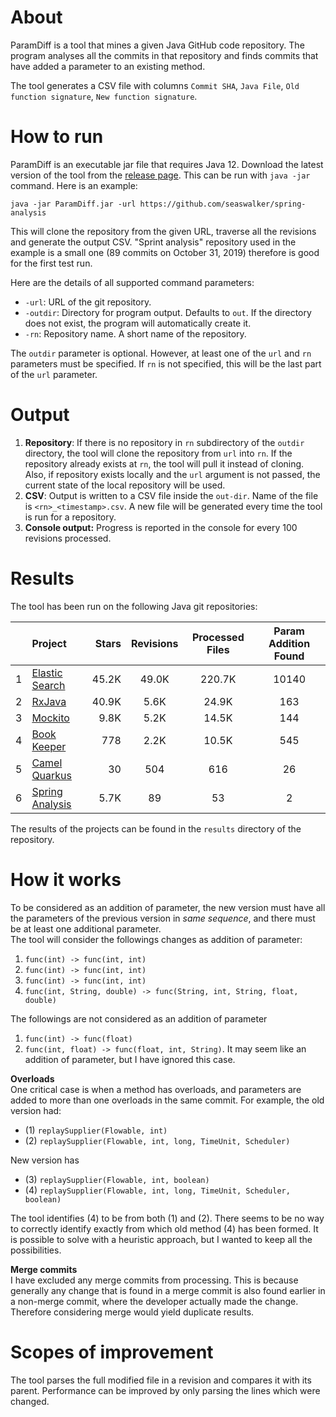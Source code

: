 # About
ParamDiff is a tool that mines a given Java GitHub code repository. The program analyses all the commits in that repository and finds commits that have added a parameter to an existing method.

The tool generates a CSV file with columns  `Commit SHA`, `Java File`, `Old function signature`, `New function signature`. 

# How to run
ParamDiff is an executable jar file that requires Java 12. Download the latest version of the tool from the [release page](https://github.com/Mohayemin/param-diff/releases). This can be run with `java -jar` command. Here is an example:  
```
java -jar ParamDiff.jar -url https://github.com/seaswalker/spring-analysis
```
This will clone the repository from the given URL, traverse all the revisions and generate the output CSV. "Sprint analysis" repository used in the example is a small one (89 commits on October 31, 2019) therefore is good for the first test run.

Here are the details of all supported command parameters:
- `-url`: URL of the git repository.
- `-outdir`: Directory for program output. Defaults to `out`. If the directory does not exist, the program will automatically create it.
- `-rn`: Repository name. A short name of the repository.

The `outdir` parameter is optional. However, at least one of the `url` and `rn` parameters must be specified. If `rn` is not specified, this will be the last part of the `url` parameter.


# Output

1. **Repository**: If there is no repository in `rn` subdirectory of the `outdir` directory, the tool will clone the repository from `url` into `rn`. If the repository already exists at `rn`, the tool will pull it instead of cloning. Also, if repository exists locally and the `url` argument is not passed, the current state of the local repository will be used.
2. **CSV**: Output is written to a CSV file inside the `out-dir`. Name of the file is `<rn>_<timestamp>.csv`. A new file will be generated every time the tool is run for a repository.
3. **Console output:** Progress is reported in the console for every 100 revisions processed. 


# Results
The tool has been run on the following Java git repositories:

|   | Project  | Stars | Revisions  | Processed Files | Param Addition Found |
| --:| :-------| --: |:------:| :-:| :-: |
| 1 | [Elastic Search](https://github.com/elastic/elasticsearch) | 45.2K | 49.0K | 220.7K |10140 |
| 2 | [RxJava](https://github.com/ReactiveX/RxJava)             | 40.9K |  5.6K | 24.9K | 163 |
| 3 | [Mockito](https://github.com/mockito/mockito)            | 9.8K |  5.2K | 14.5K | 144 |
| 4 | [Book Keeper](https://github.com/apache/bookkeeper)      | 778 |  2.2K | 10.5K | 545 |
| 5 | [Camel Quarkus](https://github.com/apache/camel-quarkus)  | 30 |  504 | 616 | 26 |
| 6 | [Spring Analysis](https://github.com/seaswalker/spring-analysis)  | 5.7K |  89 | 53 | 2 |

The results of the projects can be found in the `results` directory of the repository.

# How it works
To be considered as an addition of parameter, the new version must have all the parameters of the previous version in *same sequence*, and there must be at least one additional parameter.  
The tool will consider the followings changes as addition of parameter:  
1. `func(int) -> func(int, int)`  
2. `func(int) -> func(int, int)`
3. `func(int) -> func(int, int)`   
4. `func(int, String, double) -> func(String, int, String, float, double)`

The followings are not considered as an addition of parameter
1. `func(int) -> func(float)`
2. `func(int, float) -> func(float, int, String)`. It may seem like an addition of parameter, but I have ignored this case.

**Overloads**  
One critical case is when a method has overloads, and parameters are added to more than one overloads in the same commit. For example, the old version had:
* (1) `replaySupplier(Flowable, int)`
* (2) `replaySupplier(Flowable, int, long, TimeUnit, Scheduler)`  

New version has
* (3) `replaySupplier(Flowable, int, boolean)`
* (4) `replaySupplier(Flowable, int, long, TimeUnit, Scheduler, boolean)`

The tool identifies (4) to be from both (1) and (2). There seems to be no way to correctly identify exactly from which old method (4) has been formed. It is possible to solve with a heuristic approach, but I wanted to keep all the possibilities.

**Merge commits**  
I have excluded any merge commits from processing. This is because generally any change that is found in a merge commit is also found earlier in a non-merge commit, where the developer actually made the change. Therefore considering merge would yield duplicate results.  

# Scopes of improvement
The tool parses the full modified file in a revision and compares it with its parent. Performance can be improved by only parsing the lines which were changed. 